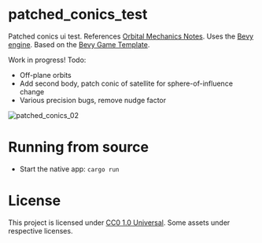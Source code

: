 # patched_conics_test

Patched conics ui test. References [Orbital Mechanics Notes](https://orbital-mechanics.space/intro.html). Uses the [Bevy engine](https://bevyengine.org/). Based on the [Bevy Game Template](https://github.com/NiklasEi/bevy_game_template).

Work in progress! Todo:
- Off-plane orbits
- Add second body, patch conic of satellite for sphere-of-influence change
- Various precision bugs, remove nudge factor

![patched_conics_02](https://github.com/masonblier/patched_conics_test/assets/677787/ab4fdffb-87f1-4b6e-b2a1-31f460f84e2b)

# Running from source

* Start the native app: `cargo run`

# License

This project is licensed under [CC0 1.0 Universal](LICENSE). Some assets under respective licenses.
